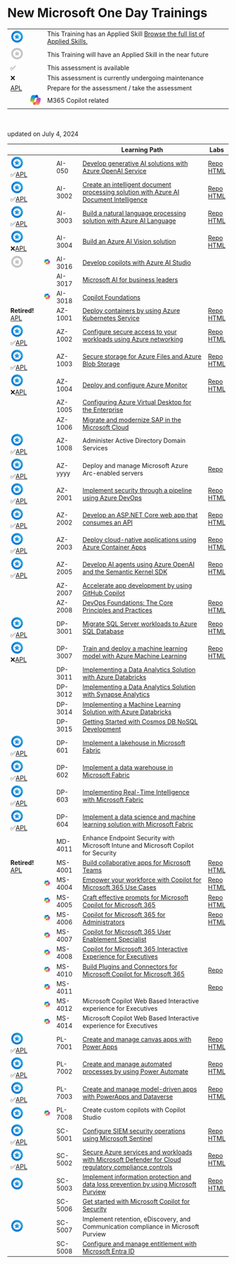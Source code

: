 # New Microsoft One Day Trainings


|   |   |   |
| - | - | - |
| <img src="media/apl.png" width="30"> |   | This Training has an Applied Skill [Browse the full list of Applied Skills.](https://learn.microsoft.com/en-us/credentials/browse/?credential_types=applied%20skills)  |
| <img src="media/apl-grey.png" width="30"> |   | This Training will have an Applied Skill in the near future |
| ✅ |   | This assessment is available |
| ❌ |   | This assessment is currently undergoing maintenance |
| [APL]() |  | Prepare for the assessment / take the assessment |
|   | <img src="media/copilot.png" width="30"> | M365 Copilot related |

<br>
<br>
updated on July 4, 2024

[copilot]: media/copilot.png

|                                      |                                        |         | Learning Path                                                                                                         | Labs                                     |
| -------------------------------------| -------------------------------------- | ------- | --------------------------------------------------------------------------------------------------------------------- |------------------------------------------|
| <img src="media/apl.png" width="30">✅[APL][050 APL]|                                        | AI-050  | [Develop generative AI solutions with Azure OpenAI Service][050 LP]                                                   | [Repo][050 Repo]  <br> [HTML][050 HTML]  |
| <img src="media/apl.png" width="30">✅[APL][3002 APL]|                                        | AI-3002 | [Create an intelligent document processing solution with Azure AI Document Intelligence][3002 LP]                     | [Repo][3002 Repo] <br> [HTML][3002 HTML] |
| <img src="media/apl.png" width="30">✅[APL][3003 APL]|                                        | AI-3003 | [Build a natural language processing solution with Azure AI Language][3003 LP]                                        | [Repo][3003 Repo] <br> [HTML][3003 HTML] |
| <img src="media/apl.png" width="30">❌[APL][3004 APL]|                                        | AI-3004 | [Build an Azure AI Vision solution][3004 LP]                                                                          | [Repo][3004 Repo] <br> [HTML][3004 HTML] |
| <img src="media/apl-grey.png" width="30">|<img src="media/copilot.png" width="50">| AI-3016 | [Develop copilots with Azure AI Studio][3016 LP]                                                                      |                                          |
|                                      |                                        | AI-3017 | [Microsoft AI for business leaders][3017 LP]                                                                          |                                          |
|                                      |<img src="media/copilot.png" width="50">| AI-3018 | [Copilot Foundations][3018 LP]                                                                                        |                                          |
| **Retired!** [APL][1001 APL]|                                        | AZ-1001 | [Deploy containers by using Azure Kubernetes Service][1001 LP]                                           | [Repo][1001 Repo] <br> [HTML][1001 HTML] |
| <img src="media/apl.png" width="30">✅[APL][1002 APL]|                                        | AZ-1002 | [Configure secure access to your workloads using Azure networking][1002 LP]                                           | [Repo][1002 Repo] <br> [HTML][1002 HTML] |
| <img src="media/apl.png" width="30">✅[APL][1003 APL]|                                        | AZ-1003 | [Secure storage for Azure Files and Azure Blob Storage][1003 LP]                                                      | [Repo][1003 Repo] <br> [HTML][1003 HTML] |
| <img src="media/apl.png" width="30">❌[APL][1004 APL]|                                        | AZ-1004 | [Deploy and configure Azure Monitor][1004 LP]                                                                         | [Repo][1004 Repo] <br> [HTML][1004 HTML] |
|                                      |                                        | AZ-1005 | [Configuring Azure Virtual Desktop for the Enterprise][1005 LP]                                                       |                                          |
|                                      |                                        | AZ-1006 | [Migrate and modernize SAP in the Microsoft Cloud][1006 LP]                                                           |                                          |
| <img src="media/apl.png" width="30">✅[APL][1008 APL]|                                         | AZ-1008 | Administer Active Directory Domain Services                                                                           |                                          |
| <img src="media/apl.png" width="30">✅[APL][yyyy APL]|                                         | AZ-yyyy | Deploy and manage Microsoft Azure Arc-enabled servers                                                                 | [Repo][yyyy Repo]                                          |
| <img src="media/apl.png" width="30">✅[APL][2001 APL]|                                         | AZ-2001 | [Implement security through a pipeline using Azure DevOps][2001 LP]                                                   | [Repo][2001 Repo] <br> [HTML][2001 HTML] |
| <img src="media/apl.png" width="30">✅[APL][2002 APL]|                                         | AZ-2002 | [Develop an ASP.NET Core web app that consumes an API][2002 LP]                                                       | [Repo][2002 Repo] <br> [HTML][2002 HTML] |
| <img src="media/apl.png" width="30">✅[APL][2003 APL]|                                         | AZ-2003 | [Deploy cloud-native applications using Azure Container Apps][2003 LP]                                                | [Repo][2003 Repo] <br> [HTML][2003 HTML] |
| <img src="media/apl.png" width="30">✅[APL][2005 APL]|                                         | AZ-2005 | [Develop AI agents using Azure OpenAI and the Semantic Kernel SDK][2005 LP]                                           | [Repo][2005 Repo] <br> [HTML][2005 HTML] |
|                                     |                                        | AZ-2007 | [Accelerate app development by using GitHub Copilot][2007 LP]                                                         |                                          |
|                                     |                                        | AZ-2008 | [DevOps Foundations: The Core Principles and Practices][2008 LP]                                                      | [Repo][2008 Repo] <br> [HTML][2008 HTML] |
| <img src="media/apl.png" width="30">✅[APL][3001 APL]|                                        | DP-3001 | [Migrate SQL Server workloads to Azure SQL Database][3001 LP]                                                         | [Repo][3001 Repo] <br> [HTML][3001 HTML] |
| <img src="media/apl.png" width="30">❌[APL][3007 APL]|                                        | DP-3007 | [Train and deploy a machine learning model with Azure Machine Learning][3007 LP]                                      | [Repo][3007 Repo] <br> [HTML][3007 HTML] |
|                                     |                                        | DP-3011 | [Implementing a Data Analytics Solution with Azure Databricks][3011 LP]                                               |                                          |
|                                     |                                        | DP-3012 | [Implementing a Data Analytics Solution with Synapse Analytics][3012 LP]                                              |                                          |
|                                     |                                        | DP-3014 | [Implementing a Machine Learning Solution with Azure Databricks][3014 LP]                                             |                                          |
|                                     |                                        | DP-3015 | [Getting Started with Cosmos DB NoSQL Development][3015 LP]                                                           |                                          |
| <img src="media/apl.png" width="30">✅[APL][601 APL]|                                        | DP-601  | [Implement a lakehouse in Microsoft Fabric][601 LP]                                                                   |                                          |
| <img src="media/apl.png" width="30">✅[APL][602 APL]|                                        | DP-602  | [Implement a data warehouse in Microsoft Fabric][602 LP]                                                              |                                          |
| <img src="media/apl.png" width="30">✅[APL][603 APL]|                                        | DP-603  | [Implementing Real-Time Intelligence with Microsoft Fabric][603 LP]                                                   |                                          |
| <img src="media/apl.png" width="30">✅[APL][604 APL]|                                        | DP-604  | [Implement a data science and machine learning solution with Microsoft Fabric][604 LP]                                |                                          |
|                                     |                                        | MD-4011 | Enhance Endpoint Security with Microsoft Intune and Microsoft Copilot for Security                                    |                                          |
| **Retired!** [APL][4001 APL]|                                        | MS-4001 | [Build collaborative apps for Microsoft Teams][4001 LP]                                                               | [Repo][4001 Repo] <br> [HTML][4001 HTML] |
|                                     |<img src="media/copilot.png" width="50">| MS-4004 | [Empower your workforce with Copilot for Microsoft 365 Use Cases][4004 LP]                                            | [Repo][4004 Repo] <br> [HTML][4004 HTML] |
|                                     |<img src="media/copilot.png" width="50">| MS-4005 | [Craft effective prompts for Microsoft Copilot for Microsoft 365][4005 LP]                                            | [Repo][4005 Repo] <br> [HTML][4005 HTML] |
|                                     |<img src="media/copilot.png" width="50">| MS-4006 | [Copilot for Microsoft 365 for Administrators][4006 LP]                                                               | [Repo][4006 Repo] <br> [HTML][4006 HTML] |
|                                     |<img src="media/copilot.png" width="50">| MS-4007 | [Copilot for Microsoft 365 User Enablement Specialist][4007 LP]                                                       |                                          |
|                                     |<img src="media/copilot.png" width="50">| MS-4008 | [Copilot for Microsoft 365 Interactive Experience for Executives][4008 LP]                                            |                                          |
|                                     |<img src="media/copilot.png" width="50">| MS-4010 | [Build Plugins and Connectors for Microsoft Copilot for Microsoft 365][4010 LP]                                       | [Repo][4010 Repo]                        |
|                                     |<img src="media/copilot.png" width="50">| MS-4011 |                                       | [Repo][4010 Repo]                        |
|                                     |<img src="media/copilot.png" width="50">| MS-4012 | Microsoft Copilot Web Based Interactive experience for Executives                                                     |                                          |
|                                     |<img src="media/copilot.png" width="50">| MS-4014 | Microsoft Copilot Web Based Interactive experience for Executives                                                     |                                          |
| <img src="media/apl.png" width="30">✅[APL][7001 APL]|                                        | PL-7001 | [Create and manage canvas apps with Power Apps][7001 LP]                                                              | [Repo][7001 Repo] <br> [HTML][7001 HTML] |
| <img src="media/apl.png" width="30">✅[APL][7002 APL]|                                        | PL-7002 | [Create and manage automated processes by using Power Automate][7002 LP]                                              | [Repo][7002 Repo] <br> [HTML][7002 HTML] |
| <img src="media/apl.png" width="30">✅[APL][7003 APL]|                                        | PL-7003 | [Create and manage model-driven apps with PowerApps and Dataverse][7003 LP]                                           | [Repo][7003 Repo] <br> [HTML][7003 HTML] |
| <img src="media/apl.png" width="30">|<img src="media/copilot.png" width="50">| PL-7008 | Create custom copilots with Copilot Studio                                                                            |                                          |
| <img src="media/apl.png" width="30">✅[APL][5001 APL]|                                        | SC-5001 | [Configure SIEM security operations using Microsoft Sentinel][5001 LP]                                                | [Repo][5001 Repo] <br> [HTML][5001 HTML] |
| <img src="media/apl.png" width="30">✅[APL][5002 APL]|                                        | SC-5002 | [Secure Azure services and workloads with Microsoft Defender for Cloud regulatory compliance controls][5002 LP]       | [Repo][5002 Repo] <br> [HTML][5002 HTML] |
| <img src="media/apl.png" width="30">|                                        | SC-5003 | [Implement information protection and data loss prevention by using Microsoft Purview][5003 LP]                       | [Repo][5003 Repo] <br> [HTML][5003 HTML] |
|                                     |                                        | SC-5006 | [Get started with Microsoft Copilot for Security][5006 LP]                                                            |                                          |
| <img src="media/apl.png" width="30">|                                        | SC-5007 | Implement retention, eDiscovery, and Communication compliance in Microsoft Purview                                    |                                          |
|                                     |                                        | SC-5008 | [Configure and manage entitlement with Microsoft Entra ID][5008 LP]                                                   |                                          |



[1008 LP]:   https://learn.microsoft.com/en-us/training/paths/administer-active-directory-domain-services/
[1008 APL]:  https://learn.microsoft.com/en-us/credentials/applied-skills/administer-active-directory-domain-services/

[yyyy LP]:    https://learn.microsoft.com/en-us/training/paths/deploy-manage-azure-arc-enabled-servers/
[yyyy APL]:   https://learn.microsoft.com/en-us/credentials/applied-skills/deploy-and-manage-microsoft-azure-arc-enabled-servers/
[yyyy Repo]:  https://github.com/MicrosoftLearning/Deploy-and-manage-Azure-Arc-enabled-Servers

[050 LP]:   https://learn.microsoft.com/en-us/training/paths/develop-ai-solutions-azure-openai/
[050 APL]:  https://learn.microsoft.com/en-us/credentials/applied-skills/develop-generative-ai-solutions-with-azure-openai-service/
[050 Repo]: https://github.com/MicrosoftLearning/mslearn-openai/tree/main
[050 HTML]: https://microsoftlearning.github.io/mslearn-openai/

[1001 LP]:   https://learn.microsoft.com/en-us/training/paths/deploy-manage-containers-azure-kubernetes-service/
[1001 APL]:  https://learn.microsoft.com/en-us/credentials/applied-skills/deploy-containers-by-using-azure-kubernetes-service/
[1001 Repo]: https://github.com/MicrosoftLearning/deploy-and-manage-containers-with-azure-kubernetes-service
[1001 HTML]: https://github.com/MicrosoftLearning/deploy-and-manage-containers-with-azure-kubernetes-service/blob/master/Instructions/Labs/Complete%20Guided%20Exercise-Deploy%20Applications%20to%20AKS.md

[1002 LP]:   https://learn.microsoft.com/en-us/training/paths/configure-secure-workloads-using-azure-virtual-networking/
[1002 APL]:  https://learn.microsoft.com/en-us/credentials/applied-skills/configure-secure-workloads-use-azure-virtual-networking/
[1002 Repo]: https://github.com/MicrosoftLearning/Configure-secure-access-to-workloads-with-Azure-virtual-networking-services
[1002 HTML]: https://microsoftlearning.github.io/Configure-secure-access-to-workloads-with-Azure-virtual-networking-services/

[1003 LP]:   https://learn.microsoft.com/en-us/training/paths/implement-storage-azure-files-azure-blob-storage/
[1003 APL]:  https://learn.microsoft.com/en-us/credentials/applied-skills/secure-storage-azure-files-azure-blob-storage/
[1003 Repo]: https://github.com/MicrosoftLearning/Secure-storage-for-Azure-Files-and-Azure-Blob-Storage
[1003 HTML]: https://microsoftlearning.github.io/Secure-storage-for-Azure-Files-and-Azure-Blob-Storage/

[1004 LP]:   https://learn.microsoft.com/en-us/training/paths/deploy-configure-azure-monitor/
[1004 APL]:  https://learn.microsoft.com/en-us/credentials/applied-skills/deploy-and-configure-azure-monitor/
[1004 Repo]: https://github.com/MicrosoftLearning/APL-1004-deploy-configure-azure-monitor
[1004 HTML]: https://microsoftlearning.github.io/APL-1004-deploy-configure-azure-monitor/

[1005 LP]:   https://learn.microsoft.com/en-us/training/courses/az-1005

[1006 LP]:   https://learn.microsoft.com/en-us/training/courses/az-1006

[2001 LP]:   https://learn.microsoft.com/en-us/training/paths/implement-security-through-pipeline-using-devops/
[2001 APL]:  https://learn.microsoft.com/en-us/credentials/applied-skills/implement-security-through-pipeline-using-devops/
[2001 Repo]: https://github.com/MicrosoftLearning/implement-security-through-pipeline-using-devops
[2001 HTML]: https://microsoftlearning.github.io/implement-security-through-pipeline-using-devops/

[2002 LP]:   https://learn.microsoft.com/en-us/training/paths/develop-asp-core-api/
[2002 APL]:  https://learn.microsoft.com/en-us/credentials/applied-skills/develop-an-aspnet-core-web-app-that-consumes-an-api/
[2002 Repo]: https://github.com/MicrosoftLearning/APL-2002-develop-aspnet-core-consumes-api
[2002 HTML]: https://microsoftlearning.github.io/APL-2002-develop-aspnet-core-consumes-api/

[2003 LP]:   https://learn.microsoft.com/en-us/training/paths/deploy-cloud-native-applications-to-azure-container-apps/
[2003 APL]:  https://learn.microsoft.com/en-us/credentials/applied-skills/deploy-cloud-native-apps-using-azure-container-apps/
[2003 Repo]: https://github.com/MicrosoftLearning/az-2003-deploy-cloud-native-applications-using-azure-container-apps
[2003 HTML]: https://microsoftlearning.github.io/az-2003-deploy-cloud-native-applications-using-azure-container-apps/

[2005 LP]:   https://learn.microsoft.com/en-us/training/paths/develop-ai-agents-azure-open-ai-semantic-kernel-sdk/
[2005 APL]:  https://learn.microsoft.com/en-us/credentials/applied-skills/develop-ai-agents-using-microsoft-azure-openai-and-semantic-kernel/
[2005 Repo]: https://github.com/MicrosoftLearning/AZ-2005-Develop-AI-agents-OpenAI-Semantic-Kernel-SDK
[2005 HTML]: https://github.com/MicrosoftLearning/AZ-2005-Develop-AI-agents-OpenAI-Semantic-Kernel-SDK/tree/master/Instructions/Labs

[2007 LP]:   https://learn.microsoft.com/en-us/training/paths/accelerate-app-development-using-github-copilot/

[2008 LP]:   https://learn.microsoft.com/en-us/training/paths/devops-foundations-core-principles-practices/
[2008 Repo]: https://github.com/MicrosoftLearning/AZ-2008_DevOps_Foundations_Core_Principles_Practices
[2008 HTML]: https://microsoftlearning.github.io/AZ-2008_DevOps_Foundations_Core_Principles_Practices/

[3001 LP]:   https://learn.microsoft.com/en-us/training/paths/migrate-sql-workloads-azure/
[3001 APL]:  https://learn.microsoft.com/en-us/credentials/applied-skills/migrate-sql-workloads-azure-sql-database/
[3001 Repo]: https://github.com/MicrosoftLearning/mslearn-sql-migration
[3001 HTML]: https://microsoftlearning.github.io/mslearn-sql-migration/

[3002 LP]:   https://learn.microsoft.com/en-us/training/paths/extract-data-from-forms-document-intelligence/
[3002 APL]:  https://learn.microsoft.com/en-us/credentials/applied-skills/create-intelligent-document-solution-azure-ai/
[3002 Repo]: https://github.com/MicrosoftLearning/mslearn-ai-document-intelligence
[3002 HTML]: https://microsoftlearning.github.io/mslearn-ai-document-intelligence

[3003 LP]:   https://learn.microsoft.com/en-us/training/paths/develop-language-solutions-azure-ai/
[3003 APL]:  https://learn.microsoft.com/en-us/credentials/applied-skills/build-natural-language-solution-azure-ai/
[3003 Repo]: https://github.com/MicrosoftLearning/mslearn-ai-language
[3003 HTML]: https://microsoftlearning.github.io/mslearn-ai-language

[3004 LP]:   https://learn.microsoft.com/en-us/training/paths/create-computer-vision-solutions-azure-ai/
[3004 APL]:  https://learn.microsoft.com/en-us/credentials/applied-skills/build-azure-ai-vision-solution/
[3004 Repo]: https://github.com/MicrosoftLearning/mslearn-ai-vision
[3004 HTML]: https://microsoftlearning.github.io/mslearn-ai-vision/

[3007 LP]:   https://learn.microsoft.com/en-us/training/paths/train-deploy-machine-learning-model/
[3007 APL]:  https://learn.microsoft.com/en-us/credentials/applied-skills/train-and-deploy-a-machine-learning-model-with-azure-machine-learning/
[3007 Repo]: https://github.com/MicrosoftLearning/mslearn-azure-ml
[3007 HTML]: https://microsoftlearning.github.io/mslearn-azure-ml/Instructions/11-Deploy-online-endpoint.html

[3011 LP]:   https://learn.microsoft.com/en-us/training/paths/data-engineer-azure-databricks/

[3012 LP]:   https://learn.microsoft.com/en-us/training/courses/DP-3012

[3014 LP]:   https://learn.microsoft.com/en-us/training/paths/build-operate-machine-learning-solutions-azure-databricks/

[3015 LP]:   https://learn.microsoft.com/en-us/training/courses/dp-3015

[3016 LP]:   https://learn.microsoft.com/training/paths/create-custom-copilots-ai-studio/

[3017 LP]:   https://learn.microsoft.com/training/paths/transform-your-business-with-microsoft-ai/

[3018 LP]:   https://learn.microsoft.com/training/paths/copilot-foundations/

[601 LP]:    https://learn.microsoft.com/en-us/training/paths/implement-lakehouse-microsoft-fabric/
[601 APL]:   https://learn.microsoft.com/en-us/credentials/applied-skills/implement-lakehouse-microsoft-fabric/

[602 LP]:    https://learn.microsoft.com/en-us/training/paths/work-with-data-warehouses-using-microsoft-fabric/
[602 APL]:   https://learn.microsoft.com/en-us/credentials/applied-skills/work-with-data-warehouses-using-microsoft-fabric/

[603 LP]:    https://learn.microsoft.com/en-us/training/paths/explore-real-time-analytics-microsoft-fabric/
[603 APL]:   https://learn.microsoft.com/en-us/credentials/applied-skills/implement-a-real-time-intelligence-solution-with-microsoft-fabric/

[604 LP]:    https://learn.microsoft.com/en-us/training/paths/implement-data-science-machine-learning-fabric/
[604 APL]:   https://learn.microsoft.com/en-us/credentials/applied-skills/implement-a-data-science-and-machine-learning-solution-with-microsoft-fabric/

[4001 LP]:   https://learn.microsoft.com/en-us/training/paths/build-collaborative-apps-microsoft-teams/
[4001 APL]:  https://learn.microsoft.com/en-us/credentials/applied-skills/build-collaborative-apps-microsoft-teams/
[4001 Repo]: https://github.com/MicrosoftLearning/MS-4001-Build-collaborative-apps-for-Microsoft-Teams
[4001 HTML]: https://microsoftlearning.github.io/MS-4001-Build-collaborative-apps-for-Microsoft-Teams/

[4004 LP]:   https://learn.microsoft.com/en-us/training/paths/empower-workforce-copilot-use-cases/
[4004 Repo]: https://github.com/MicrosoftLearning/MS-4004-Empower-workforce-copilot-use-cases
[4004 HTML]: https://github.com/MicrosoftLearning/MS-4004-Empower-workforce-copilot-use-cases/tree/master/Instructions

[4005 LP]:   https://learn.microsoft.com/en-us/training/paths/craft-effective-prompts-copilot-microsoft-365/
[4005 Repo]: https://github.com/MicrosoftLearning/MS-4005-Craft-effective-prompts-for-Microsoft-Copilot-for-Microsoft-365/
[4005 HTML]: https://github.com/MicrosoftLearning/MS-4005-Craft-effective-prompts-for-Microsoft-Copilot-for-Microsoft-365/tree/master/Instructions

[4006 LP]:   https://learn.microsoft.com/en-us/training/courses/ms-4006
[4006 Repo]: https://github.com/MicrosoftLearning/MS-4006-Copilot-for-Microsoft-365-for-Administrators
[4006 HTML]: https://github.com/MicrosoftLearning/MS-4006-Copilot-for-Microsoft-365-for-Administrators/tree/master/Instructions

[4007 LP]:   https://learn.microsoft.com/en-us/training/paths/explore-how-drive-adoption-microsoft-copilot-m365/

[4008 LP]:   https://learn.microsoft.com/en-us/training/paths/microsoft-copilot-for-microsoft-365-executive-challenge/

[4010 LP]:   https://learn.microsoft.com/en-us/training/paths/build-plugins-connectors-microsoft-copilot-microsoft-365/
[4010 Repo]: https://github.com/MicrosoftLearning/MS-4010-Build-Plugins-Connectors-Microsoft-Copilot-M365

[5001 LP]:   https://learn.microsoft.com/en-us/training/paths/configure-security-information-event-management-operations-using-microsoft-sentinel/
[5001 APL]:  https://learn.microsoft.com/en-us/credentials/applied-skills/configure-siem-security-operations-using-microsoft-sentinel/
[5001 Repo]: https://github.com/MicrosoftLearning/APL-5001-configure-siem-security-operations-using-microsoft-sentinel
[5001 HTML]: https://microsoftlearning.github.io/APL-5001-configure-siem-security-operations-using-microsoft-sentinel/

[5002 LP]:   https://learn.microsoft.com/en-us/training/paths/secure-azure-services-workloads-defender-cloud/
[5002 APL]:  https://learn.microsoft.com/en-us/credentials/applied-skills/secure-azure-services-and-workloads-with-microsoft-defender-for-cloud-regulatory-compliance-controls/
[5002 Repo]: https://github.com/MicrosoftLearning/Secure-Azure-with-Microsoft-Defender-Cloud-Compliance-Controls
[5002 HTML]: https://microsoftlearning.github.io/Secure-Azure-with-Microsoft-Defender-Cloud-Compliance-Controls/

[5003 LP]:   https://learn.microsoft.com/en-us/training/paths/purview-implement-information-protection-data-loss-prevention/
[5003 Repo]: https://github.com/MicrosoftLearning/SC-5003_Information-protection-and-Data-Loss-Prevention
[5003 HTML]: https://microsoftlearning.github.io/SC-5003_Information-protection-and-Data-Loss-Prevention/

[5006 LP]:   https://learn.microsoft.com/en-us/training/paths/security-copilot-and-ai/

[5008 LP]:   https://learn.microsoft.com/en-us/training/paths/configure-manage-entitlement-microsoft-entra-id/

[7001 LP]:   https://learn.microsoft.com/en-us/training/paths/create-manage-canvas-apps-power-apps/
[7001 APL]:  https://learn.microsoft.com/en-us/credentials/applied-skills/create-manage-canvas-apps-power-apps/
[7001 Repo]: https://github.com/MicrosoftLearning/PL-7001-Create-and-manage-canvas-apps-with-Power-Apps
[7001 HTML]: https://github.com/MicrosoftLearning/PL-7001-Create-and-manage-canvas-apps-with-Power-Apps/tree/master/Instructions

[7002 LP]:   https://learn.microsoft.com/en-us/training/paths/create-manage-automated-processes-by-using-power-automate/
[7002 APL]:  https://learn.microsoft.com/en-us/credentials/applied-skills/create-and-manage-automated-processes-with-power-automate/
[7002 Repo]: https://github.com/MicrosoftLearning/PL-7002-Create-and-Manage-Automated-Processes-by-using-Power-Automate
[7002 HTML]: https://github.com/MicrosoftLearning/PL-7002-Create-and-Manage-Automated-Processes-by-using-Power-Automate/tree/master/Instructions

[7003 LP]:   https://learn.microsoft.com/en-us/training/paths/create-manage-model-driven-apps/   
[7003 APL]:  https://learn.microsoft.com/en-us/credentials/applied-skills/create-and-manage-model-driven-apps-with-power-apps-and-dataverse/   
[7003 Repo]: https://github.com/MicrosoftLearning/PL-7003-Create-and-manage-model-driven-apps-with-Power-Apps-and-Dataverse
[7003 HTML]: https://github.com/MicrosoftLearning/PL-7003-Create-and-manage-model-driven-apps-with-Power-Apps-and-Dataverse/tree/master/Instructions
